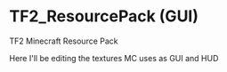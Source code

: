 # TF2_ResourcePack (GUI)
TF2 Minecraft Resource Pack

Here I'll be editing the textures MC uses as GUI and HUD
